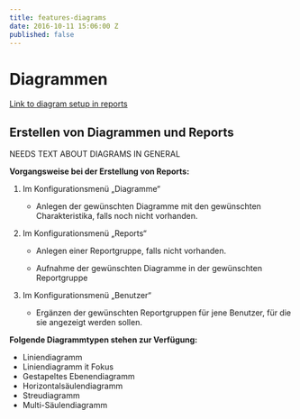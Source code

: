 ```yaml
---
title: features-diagrams
date: 2016-10-11 15:06:00 Z
published: false
---
```


# Diagrammen

[Link to diagram setup in reports](http://documentation-de.readthedocs.io/de/latest/module.html#erstellen-von-diagrammen-und-reports)

## Erstellen von Diagrammen und Reports

NEEDS TEXT ABOUT DIAGRAMS IN GENERAL

**Vorgangsweise bei der Erstellung von Reports:**

1. Im Konfigurationsmenü „Diagramme“

   * Anlegen der gewünschten Diagramme mit den gewünschten Charakteristika, falls noch nicht vorhanden.

2. Im Konfigurationsmenü „Reports“

   * Anlegen einer Reportgruppe, falls nicht vorhanden.

   * Aufnahme der gewünschten Diagramme in der gewünschten Reportgruppe

3. Im Konfigurationsmenü „Benutzer“

   * Ergänzen der gewünschten Reportgruppen für jene Benutzer, für die sie angezeigt werden sollen.

**Folgende Diagrammtypen stehen zur Verfügung:**

* Liniendiagramm
* Liniendiagramm it Fokus
* Gestapeltes Ebenendiagramm
* Horizontalsäulendiagramm
* Streudiagramm
* Multi-Säulendiagramm
